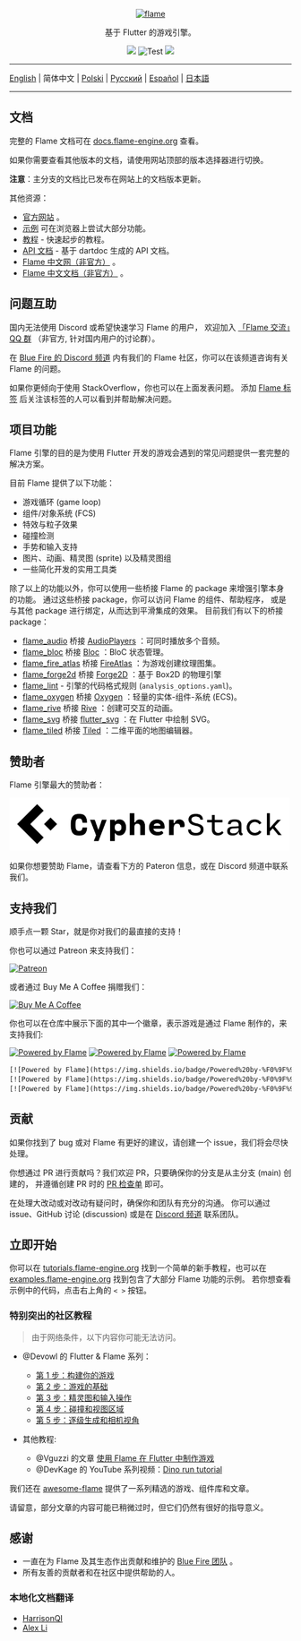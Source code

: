 <!-- markdownlint-disable MD013 -->
<p align="center">
  <a href="https://flame-engine.org">
    <img alt="flame" width="200px" src="https://user-images.githubusercontent.com/6718144/101553774-3bc7b000-39ad-11eb-8a6a-de2daa31bd64.png">
  </a>
</p>

<p align="center">
基于 Flutter 的游戏引擎。
</p>

<p align="center">
  <a title="Pub" href="https://pub.flutter-io.cn/packages/flame" ><img src="https://img.shields.io/pub/v/flame.svg?style=popout" /></a>
  <img src="https://github.com/flame-engine/flame/workflows/cicd/badge.svg?branch=main&event=push" alt="Test" />
  <a title="Discord" href="https://discord.gg/pxrBmy4" ><img src="https://img.shields.io/discord/509714518008528896.svg" /></a>
</p>

---

[English](/README.md) | 简体中文 | [Polski](/i18n/README-PL.md) | [Русский](/i18n/README-RU.md) | [Español](/i18n/README-ES.md) | [日本語](/i18n/README-JA.md)

---

<!-- markdownlint-disable-next-line MD002 -->
## 文档

完整的 Flame 文档可在 [docs.flame-engine.org](https://docs.flame-engine.org/) 查看。

如果你需要查看其他版本的文档，请使用网站顶部的版本选择器进行切换。

**注意**：主分支的文档比已发布在网站上的文档版本更新。

其他资源：

- [官方网站](https://flame-engine.org/) 。
- [示例](https://examples.flame-engine.org/) 可在浏览器上尝试大部分功能。
- [教程](https://tutorials.flame-engine.org/) - 快速起步的教程。
- [API 文档](https://pub.flutter-io.cn/documentation/flame/latest/) - 基于 dartdoc 生成的 API 文档。
- [Flame 中文网（非官方）](https://www.flame-cn.com/) 。
- [Flame 中文文档（非官方）](https://docs.flame-cn.com/) 。


## 问题互助

国内无法使用 Discord 或希望快速学习 Flame 的用户，
欢迎加入 [「Flame 交流」QQ 群](https://jq.qq.com/?_wv=1027&k=5ETLFm3)
（非官方, 针对国内用户的讨论群）。

在 [Blue Fire 的 Discord 频道](https://discord.gg/5unKpdQD78)
内有我们的 Flame 社区，你可以在该频道咨询有关 Flame 的问题。

如果你更倾向于使用 StackOverflow，你也可以在上面发表问题。
添加 [Flame 标签](https://stackoverflow.com/questions/tagged/flame)
后关注该标签的人可以看到并帮助解决问题。


## 项目功能

Flame 引擎的目的是为使用 Flutter 开发的游戏会遇到的常见问题提供一套完整的解决方案。

目前 Flame 提供了以下功能：

- 游戏循环 (game loop)
- 组件/对象系统 (FCS)
- 特效与粒子效果
- 碰撞检测
- 手势和输入支持
- 图片、动画、精灵图 (sprite) 以及精灵图组
- 一些简化开发的实用工具类

除了以上的功能以外，你可以使用一些桥接 Flame 的 package 来增强引擎本身的功能。
通过这些桥接 package，你可以访问 Flame 的组件、帮助程序，
或是与其他 package 进行绑定，从而达到平滑集成的效果。
目前我们有以下的桥接 package：

- [flame_audio](https://github.com/flame-engine/flame/tree/main/packages/flame_audio) 桥接
  [AudioPlayers](https://github.com/bluefireteam/audioplayers) ：可同时播放多个音频。
- [flame_bloc](https://github.com/flame-engine/flame/tree/main/packages/flame_bloc) 桥接
  [Bloc](https://github.com/felangel/bloc) ：BloC 状态管理。
- [flame_fire_atlas](https://github.com/flame-engine/flame/tree/main/packages/flame_fire_atlas) 桥接
  [FireAtlas](https://github.com/flame-engine/fire-atlas) ：为游戏创建纹理图集。
- [flame_forge2d](https://github.com/flame-engine/flame/tree/main/packages/flame_forge2d) 桥接
  [Forge2D](https://github.com/flame-engine/forge2d) ：基于 Box2D 的物理引擎
- [flame_lint](https://github.com/flame-engine/flame/tree/main/packages/flame_lint) -
  引擎的代码格式规则 (`analysis_options.yaml`)。
- [flame_oxygen](https://github.com/flame-engine/flame/tree/main/packages/flame_oxygen) 桥接
  [Oxygen](https://github.com/flame-engine/oxygen) ：轻量的实体-组件-系统 (ECS)。
- [flame_rive](https://github.com/flame-engine/flame/tree/main/packages/flame_rive) 桥接
  [Rive](https://rive.app/) ：创建可交互的动画。
- [flame_svg](https://github.com/flame-engine/flame/tree/main/packages/flame_svg) 桥接
  [flutter_svg](https://github.com/dnfield/flutter_svg) ：在 Flutter 中绘制 SVG。
- [flame_tiled](https://github.com/flame-engine/flame/tree/main/packages/flame_tiled) 桥接
  [Tiled](https://www.mapeditor.org/) ：二维平面的地图编辑器。


## 赞助者

Flame 引擎最大的赞助者：

[![Cypher Stack](https://raw.githubusercontent.com/flame-engine/flame/main/media/logo_cypherstack.png)](https://cypherstack.com/)

如果你想要赞助 Flame，请查看下方的 Pateron 信息，或在 Discord 频道中联系我们。


## 支持我们

顺手点一颗 Star，就是你对我们的最直接的支持！

你也可以通过 Patreon 来支持我们：

[![Patreon](https://c5.patreon.com/external/logo/become_a_patron_button.png)](https://www.patreon.com/bluefireoss)

或者通过 Buy Me A Coffee 捐赠我们：

[![Buy Me A Coffee](https://user-images.githubusercontent.com/835641/60540201-fcd7fa00-9ce4-11e9-87ec-1e98568e9f58.png)](https://www.buymeacoffee.com/bluefire)

你也可以在仓库中展示下面的其中一个徽章，表示游戏是通过 Flame 制作的，来支持我们:

[![Powered by Flame](https://img.shields.io/badge/Powered%20by-%F0%9F%94%A5-orange.svg)](https://flame-engine.org)
[![Powered by Flame](https://img.shields.io/badge/Powered%20by-%F0%9F%94%A5-orange.svg?style=flat-square)](https://flame-engine.org)
[![Powered by Flame](https://img.shields.io/badge/Powered%20by-%F0%9F%94%A5-orange.svg?style=for-the-badge)](https://flame-engine.org)

```txt
[![Powered by Flame](https://img.shields.io/badge/Powered%20by-%F0%9F%94%A5-orange.svg)](https://flame-engine.org)
[![Powered by Flame](https://img.shields.io/badge/Powered%20by-%F0%9F%94%A5-orange.svg?style=flat-square)](https://flame-engine.org)
[![Powered by Flame](https://img.shields.io/badge/Powered%20by-%F0%9F%94%A5-orange.svg?style=for-the-badge)](https://flame-engine.org)
```


## 贡献

如果你找到了 bug 或对 Flame 有更好的建议，请创建一个 issue，我们将会尽快处理。

你想通过 PR 进行贡献吗？我们欢迎 PR，只要确保你的分支是从主分支 (main) 创建的，
并遵循创建 PR 时的 [PR 检查单](/.github/pull_request_template.md) 即可。

在处理大改动或对改动有疑问时，确保你和团队有充分的沟通。
你可以通过 issue、GitHub 讨论 (discussion) 或是在
[Discord 频道](https://discord.gg/pxrBmy4) 联系团队。


## 立即开始

你可以在 [tutorials.flame-engine.org](https://tutorials.flame-engine.org)
找到一个简单的新手教程，也可以在 [examples.flame-engine.org](https://examples.flame-engine.org)
找到包含了大部分 Flame 功能的示例。
若你想查看示例中的代码，点击右上角的 `< >` 按钮。


### 特别突出的社区教程

> 由于网络条件，以下内容你可能无法访问。

- @Devowl 的 Flutter & Flame 系列：
  - [第 1 步：构建你的游戏](https://medium.com/flutter-community/flutter-flame-step-1-create-your-game-b3b6ee387d77)
  - [第 2 步：游戏的基础](https://medium.com/flutter-community/flutter-flame-step-2-game-basics-48b4493424f3)
  - [第 3 步：精灵图和输入操作](https://blog.devowl.de/flutter-flame-step-3-sprites-and-inputs-7ca9cc7c8b91)
  - [第 4 步：碰撞和视图区域](https://blog.devowl.de/flutter-flame-step-4-collisions-viewport-ff2da048e3a6)
  - [第 5 步：逐级生成和相机视角](https://blog.devowl.de/flutter-flame-step-5-level-generation-camera-62a060a286e3)

- 其他教程:
  - @Vguzzi 的文章 [使用 Flame 在 Flutter 中制作游戏](https://www.raywenderlich.com/27407121-building-games-in-flutter-with-flame-getting-started)
  - @DevKage 的 YouTube 系列视频：[Dino run tutorial](https://www.youtube.com/playlist?list=PLiZZKL9HLmWOmQgYxWHuOHOWsUUlhCCOY)

我们还在 [awesome-flame](https://github.com/flame-engine/awesome-flame)
提供了一系列精选的游戏、组件库和文章。

请留意，部分文章的内容可能已稍微过时，但它们仍然有很好的指导意义。


## 感谢

- 一直在为 Flame 及其生态作出贡献和维护的 [Blue Fire 团队](https://github.com/orgs/bluefireteam/people) 。
- 所有友善的贡献者和在社区中提供帮助的人。


### 本地化文档翻译

- [HarrisonQI](https://github.com/HarrisonQi)
- [Alex Li](https://github.com/AlexV525)
